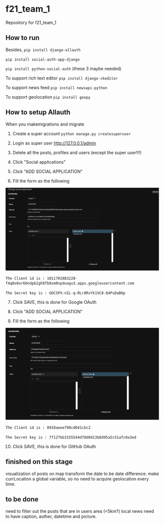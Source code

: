 # f21_team_1
Repository for f21_team_1

## How to run
Besides,
`pip install django-allauth`

`pip install social-auth-app-django`

`pip install python-social-auth`
(these 3 maybe needed)

To support rich text editor
`pip install django-ckeditor`

To support news feed
`pip install newsapi-python`

To support geolocation
`pip install geopy`


## How to setup Allauth

When you makemigrations and migrate

1. Create a super account
    `python manage.py createsuperuser`

2. Login as super user
    http://127.0.0.1/admin
    
3. Delete all the posts, profiles and users (except the super user!!!)
   
4. Click "Social applications"
   
5. Click "ADD SOCIAL APPLICATION"
   
6. Fill the form as the following 

![1](./pic/google.png)

    The Client id is : 1011702883228-f4q0o9ur66ndpb2gh8fb8sm8npduagu3.apps.googleusercontent.com
    
    The Secret key is : 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

7. Click SAVE, this is done for Google OAuth

8. Click "ADD SOCIAL APPLICATION"

9. Fill the form as the following 

![1](./pic/github.png)

    The Client id is : 8918aeee790cd041cbc2
    
    The Secret key is : 7f127bb3155544d70d0413b8d95a5c51afc0a3ed

10. Click SAVE, this is done for GitHub OAuth
## finished on this stage
visualization of posts on map
transform the date to be date difference.
make currLocation a global variable, so no need to acquire geolocation every time.

## to be done
need to filter out the posts that are in users area (<5km?)
local news need to have caption, auther, datetime and picture.



